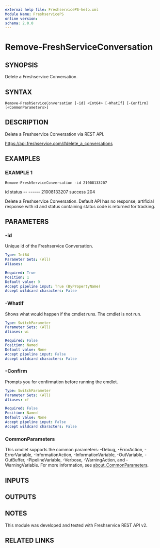 ```yaml
---
external help file: FreshservicePS-help.xml
Module Name: FreshservicePS
online version:
schema: 2.0.0
---
```


# Remove-FreshServiceConversation

## SYNOPSIS
Delete a Freshservice Conversation.

## SYNTAX

```
Remove-FreshServiceConversation [-id] <Int64> [-WhatIf] [-Confirm] [<CommonParameters>]
```

## DESCRIPTION
Delete a Freshservice Conversation via REST API.

https://api.freshservice.com/#delete_a_conversations

## EXAMPLES

### EXAMPLE 1
```
Remove-FreshServiceConversation -id 21008133207
```

id status
    -- ------
21008133207 success 204

Delete a Freshservice Conversation.
Default API has no response, artificial response with id and status containing
status code is returned for tracking.

## PARAMETERS

### -id
Unique id of the Freshservice Conversation.

```yaml
Type: Int64
Parameter Sets: (All)
Aliases:

Required: True
Position: 1
Default value: 0
Accept pipeline input: True (ByPropertyName)
Accept wildcard characters: False
```

### -WhatIf
Shows what would happen if the cmdlet runs.
The cmdlet is not run.

```yaml
Type: SwitchParameter
Parameter Sets: (All)
Aliases: wi

Required: False
Position: Named
Default value: None
Accept pipeline input: False
Accept wildcard characters: False
```

### -Confirm
Prompts you for confirmation before running the cmdlet.

```yaml
Type: SwitchParameter
Parameter Sets: (All)
Aliases: cf

Required: False
Position: Named
Default value: None
Accept pipeline input: False
Accept wildcard characters: False
```

### CommonParameters
This cmdlet supports the common parameters: -Debug, -ErrorAction, -ErrorVariable, -InformationAction, -InformationVariable, -OutVariable, -OutBuffer, -PipelineVariable, -Verbose, -WarningAction, and -WarningVariable. For more information, see [about_CommonParameters](http://go.microsoft.com/fwlink/?LinkID=113216).

## INPUTS

## OUTPUTS

## NOTES
This module was developed and tested with Freshservice REST API v2.

## RELATED LINKS
